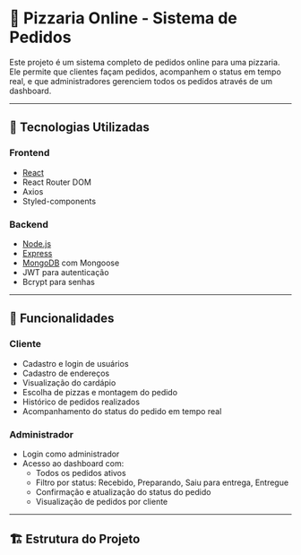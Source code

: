 # 🍕 Pizzaria Online - Sistema de Pedidos

Este projeto é um sistema completo de pedidos online para uma pizzaria. Ele permite que clientes façam pedidos, acompanhem o status em tempo real, e que administradores gerenciem todos os pedidos através de um dashboard.

---

## 🚀 Tecnologias Utilizadas

### Frontend
- [React](https://reactjs.org/)
- React Router DOM
- Axios
- Styled-components

### Backend
- [Node.js](https://nodejs.org/)
- [Express](https://expressjs.com/)
- [MongoDB](https://www.mongodb.com/) com Mongoose
- JWT para autenticação
- Bcrypt para senhas

---

## 🧩 Funcionalidades

### Cliente
- Cadastro e login de usuários
- Cadastro de endereços
- Visualização do cardápio
- Escolha de pizzas e montagem do pedido
- Histórico de pedidos realizados
- Acompanhamento do status do pedido em tempo real

### Administrador
- Login como administrador
- Acesso ao dashboard com:
  - Todos os pedidos ativos
  - Filtro por status: Recebido, Preparando, Saiu para entrega, Entregue
  - Confirmação e atualização do status do pedido
  - Visualização de pedidos por cliente

---

## 🏗 Estrutura do Projeto
